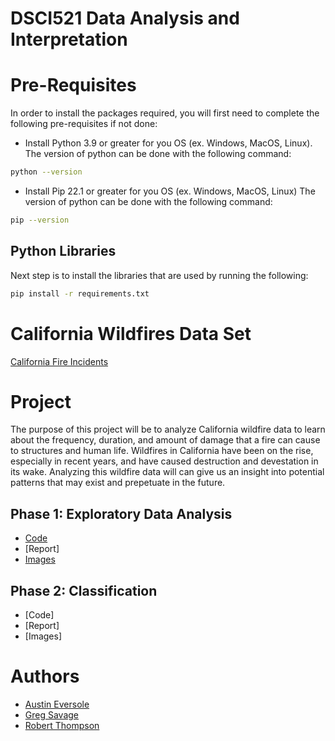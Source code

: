 # DSCI521 Data Analysis and Interpretation

# Pre-Requisites
In order to install the packages required, you will first need to complete the following pre-requisites if not done:
- Install Python 3.9 or greater for you OS (ex. Windows, MacOS, Linux). The version of python can be done with the following command:
```bash
python --version
```
- Install Pip 22.1 or greater for you OS (ex. Windows, MacOS, Linux) The version of python can be done with the following command:
```bash
pip --version
```

## Python Libraries
Next step is to install the libraries that are used by running the following:
```bash
pip install -r requirements.txt
```

# California Wildfires Data Set
[California Fire Incidents](data/California_Fire_Incidents.csv)

# Project
The purpose of this project will be to analyze California wildfire data to learn about the frequency, duration, and amount of damage that a fire can cause to structures and human life. Wildfires in California have been on the rise, especially in recent years, and have caused destruction and devestation in its wake. Analyzing this wildfire data will can give us an insight into potential patterns that may exist and prepetuate in the future.


## Phase 1: Exploratory Data Analysis
- [Code](phase-1/Phase_1_Code.ipynb)
- [Report]
- [Images](phase-1/images/)

## Phase 2: Classification
- [Code]
- [Report]
- [Images]

# Authors
- [Austin Eversole](ae588@drexel.edu)
- [Greg Savage](gs824@drexel.edu)
- [Robert Thompson](rt598@drexel.edu)
